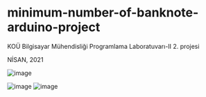 # minimum-number-of-banknote-arduino-project
KOÜ Bilgisayar Mühendisliği Programlama Laboratuvarı-II 2. projesi

NİSAN, 2021


![image](https://user-images.githubusercontent.com/86422076/138221097-537ad33e-5df4-4093-98d2-aff0d2cdb84a.png)

![image](https://user-images.githubusercontent.com/86422076/138220884-90c3e40e-0d4c-4392-8708-6be0c31d8715.png)
![image](https://user-images.githubusercontent.com/86422076/138221116-ba2dbc66-968a-4078-ac1f-e7460b39a1c7.png)

